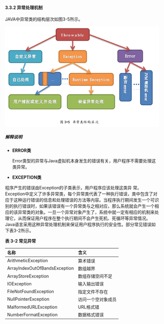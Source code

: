 #### 3.3.2 异常处理机制

JAVA中异常类的结构层次如图3-5所示。

![](/assets/3-5.png)

##### 解释说明

* **ERROR类**

  Error类型的异常与Java虚拟机本身发生的错误有关，用户程序不需要处理这类异常。

* **EXCEPTION类**

程序产生的错误由Exception的子类表示，用户程序应该处理这类异 常。Exception中定义了许多异常类，每个异常类代表了一种执行错误，类中包含了对应于这种运行错误的信息和处理错误的方法等内容。当程序执行期间发生一个可识别的执行错误时，如果该错误有一个异常类与之相对应，那么系统就会产生一个相应的该异常类的对象。一旦一个异常对象产生了，系统中就一定有相应的机制来处理它，从而保证用户程序在整个执行期间不会产生死机、死循环等异常情况。Java语言采用这种异常处理机制来保证用户程序执行的安全性。部分常见错误如下表3-2所示。

**表 3-2 常见异常**

| **名称** | **含义** |
| :--- | :--- |
| ArithmeticException | 算术错误 |
| ArrayIndexOutOfBandsException | 数组越界 |
| ArrayStoreException | 数组存储空间不足 |
| IOException | 输入输出错误 |
| FileNotFoundException | 指定文件不存在 |
| NullPointerException | 访问一个空对象成员 |
| MalformedURLException | URL格式错 |
| NumberFormatException | 数据格式错误 |



